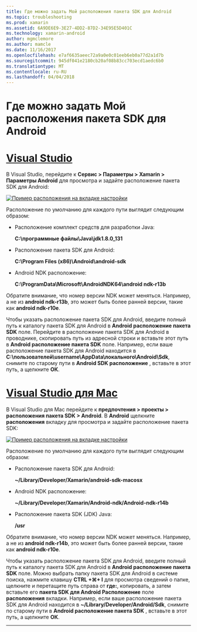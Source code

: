 ```yaml
---
title: Где можно задать Мой расположения пакета SDK для Android
ms.topic: troubleshooting
ms.prod: xamarin
ms.assetid: 6A9DE6E9-3E27-4DD2-87D2-34E95E5D401C
ms.technology: xamarin-android
author: mgmclemore
ms.author: mamcle
ms.date: 11/16/2017
ms.openlocfilehash: e7af6635aeec72a9a0e0c01eeb6eb0a77d2a1d7b
ms.sourcegitcommit: 945df041e2180cb20af08b83cc703ecd1aedc6b0
ms.translationtype: MT
ms.contentlocale: ru-RU
ms.lasthandoff: 04/04/2018
---
```

# <a name="where-can-i-set-my-android-sdk-locations"></a>Где можно задать Мой расположения пакета SDK для Android

# <a name="visual-studiotabvswin"></a>[Visual Studio](#tab/vswin)

В Visual Studio, перейдите к **Сервис > Параметры > Xamarin > Параметры Android** для просмотра и задайте расположение пакета SDK для Android:

[![Пример расположения на вкладке настройки](android-sdk-location-images/win/01-locations-sml.png)](android-sdk-location-images/win/01-locations.png#lightbox)

Расположение по умолчанию для каждого пути выглядит следующим образом:

- Расположение комплект средств для разработки Java: 

    **C:\\программные файлы\\Java\\jdk1.8.0_131**

- Расположение пакета SDK для Android: 

    **C:\\Program Files (x86)\\Android\\android-sdk**

- Android NDK расположение: 

    **C:\\ProgramData\\Microsoft\\AndroidNDK64\\android ndk-r13b**

Обратите внимание, что номер версии NDK может меняться. Например, а не из **android ndk-r13b**, это может быть более ранней версии, такие как **android ndk-r10e**.

Чтобы указать расположение пакета SDK для Android, введите полный путь к каталогу пакета SDK для Android в **Android расположение пакета SDK** поле. Перейдите в расположение пакета SDK для Android в проводнике, скопировать путь из адресной строки и вставьте этот путь в **Android расположение пакета SDK** поле.
Например, если ваше расположение пакета SDK для Android находится в **C:\\пользователей\\username\\AppData\\локального\\Android\\Sdk**, снимите по старому пути в  **Android SDK расположение** , вставьте в этот путь, а щелкните **ОК**.

# <a name="visual-studio-for-mactabvsmac"></a>[Visual Studio для Mac](#tab/vsmac)

В Visual Studio для Mac перейдите к **предпочтения > проекты > расположения пакета SDK > Android**. В **Android** щелкните **расположения** вкладку для просмотра и задайте расположение пакета SDK:

[![Пример расположения на вкладке настройки](android-sdk-location-images/mac/01-locations-sml.png)](android-sdk-location-images/mac/01-locations.png#lightbox)

Расположение по умолчанию для каждого пути выглядит следующим образом:

- Расположение пакета SDK для Android: 

    **~/Library/Developer/Xamarin/android-sdk-macosx**

- Android NDK расположение: 

    **~/Library/Developer/Xamarin/Android-ndk/Android-ndk-r14b**

- Расположение пакета SDK (JDK) Java: 

    **/usr**

Обратите внимание, что номер версии NDK может меняться. Например, а не из **android ndk-r14b**, это может быть более ранней версии, такие как **android ndk-r10e**.

Чтобы указать расположение пакета SDK для Android, введите полный путь к каталогу пакета SDK для Android в **Android расположение пакета SDK** поле. Можно выбрать папку пакета SDK для Android в системе поиска, нажмите клавишу **CTRL +&#8984;+ I** для просмотра сведений о папке, щелкните и перетащите путь справа от **где:**, копировать, а затем вставьте его **пакета SDK для Android Расположение** поле **расположения** вкладки. Например, если ваше расположение пакета SDK для Android находится в **~/Library/Developer/Android/Sdk**, снимите по старому пути в **Android расположение пакета SDK** , вставьте в этот путь, а щелкните **ОК**.

-----

